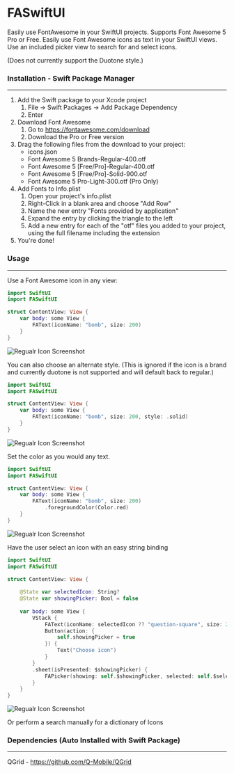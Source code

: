 # FASwiftUI

Easily use FontAwesome in your SwiftUI projects. Supports Font Awesome 5 Pro or Free. Easily use Font Awesome icons as text in your SwiftUI views. Use an included picker view to search for and select icons.

(Does not currently support the Duotone style.)

### Installation - Swift Package Manager
----------------------------------
1. Add the Swift package to your Xcode project
    1. File -> Swift Packages -> Add Package Dependency
    2. Enter <git url>
2. Download Font Awesome
    1. Go to https://fontawesome.com/download
    2. Download the Pro or Free version
3. Drag the following files from the download to your project:
    * icons.json
    * Font Awesome 5 Brands-Regular-400.otf
    * Font Awesome 5 [Free/Pro]-Regular-400.otf
    * Font Awesome 5 [Free/Pro]-Solid-900.otf
    * Font Awesome 5 Pro-Light-300.otf (Pro Only)
4. Add Fonts to Info.plist
    1. Open your project's info.plist
    2. Right-Click in a blank area and choose "Add Row"
    3. Name the new entry "Fonts provided by application"
    4. Expand the entry by clicking the triangle to the left
    5. Add a new entry for each of the "otf" files you added to your project, using the full filename including the extension
5. You're done!


### Usage
----------------------------------
Use a Font Awesome icon in any view:
```swift
import SwiftUI
import FASwiftUI

struct ContentView: View {
    var body: some View {
        FAText(iconName: "bomb", size: 200)
    }
}
```

![Regualr Icon Screenshot](https://raw.githubusercontent.com/mattmaddux/FASwiftUI/master/icon-regular.png)

You can also choose an alternate style.
(This is ignored if the icon is a brand and currently duotone is not supported and will default back to regular.)

```swift
import SwiftUI
import FASwiftUI

struct ContentView: View {
    var body: some View {
        FAText(iconName: "bomb", size: 200, style: .solid)
    }
}
```

![Regualr Icon Screenshot](https://raw.githubusercontent.com/mattmaddux/FASwiftUI/master/icon-fill.png)

Set the color as you would any text.

```swift
import SwiftUI
import FASwiftUI

struct ContentView: View {
    var body: some View {
        FAText(iconName: "bomb", size: 200)
            .foregroundColor(Color.red)
    }
}
```

![Regualr Icon Screenshot](https://raw.githubusercontent.com/mattmaddux/FASwiftUI/master/icon-red.png)

Have the user select an icon with an easy string binding

```swift
import SwiftUI
import FASwiftUI

struct ContentView: View {
    
    @State var selectedIcon: String?
    @State var showingPicker: Bool = false
    
    var body: some View {
        VStack {
            FAText(iconName: selectedIcon ?? "question-square", size: 200)
            Button(action: {
                self.showingPicker = true
            }) {
                Text("Choose icon")
            }
        }
        .sheet(isPresented: $showingPicker) {
            FAPicker(showing: self.$showingPicker, selected: self.$selectedIcon)
        }
    }
}
```
![Regualr Icon Screenshot](https://raw.githubusercontent.com/mattmaddux/FASwiftUI/master/picker.gif)

Or perform a search manually for a dictionary of Icons


### Dependencies (Auto Installed with Swift Package)
----------------------------------
QGrid - https://github.com/Q-Mobile/QGrid
